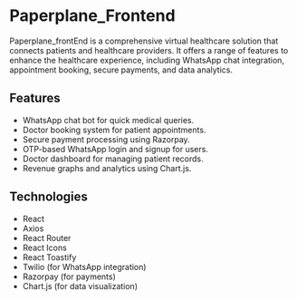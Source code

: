 # Paperplane_Frontend
Paperplane_frontEnd is a comprehensive virtual healthcare solution that connects patients and healthcare providers. It offers a range of features to enhance the healthcare experience, including WhatsApp chat integration, appointment booking, secure payments, and data analytics.

## Features

- WhatsApp chat bot for quick medical queries.
- Doctor booking system for patient appointments.
- Secure payment processing using Razorpay.
- OTP-based WhatsApp login and signup for users.
- Doctor dashboard for managing patient records.
- Revenue graphs and analytics using Chart.js.

## Technologies

- React
- Axios
- React Router
- React Icons
- React Toastify
- Twilio (for WhatsApp integration)
- Razorpay (for payments)
- Chart.js (for data visualization)
